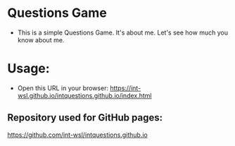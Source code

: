 # Questions Game
- This is a simple Questions Game. It's about me. Let's see how much you know about me.


# Usage:

- Open this URL in your browser: https://int-wsl.github.io/intquestions.github.io/index.html

## Repository used for GitHub pages:

https://github.com/int-wsl/intquestions.github.io
